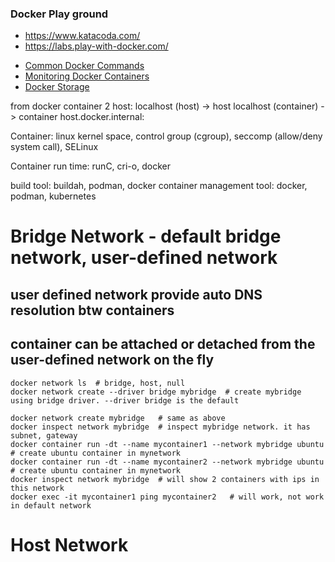 ### Docker Play ground
* https://www.katacoda.com/
* https://labs.play-with-docker.com/
- [Common Docker Commands](https://github.com/docker/labs/blob/master/developer-tools/java/chapters/appa-common-commands.adoc)
- [Monitoring Docker Containers](https://github.com/docker/labs/blob/master/developer-tools/java/chapters/ch10-monitoring.adoc)
- [Docker Storage](https://thenewstack.io/methods-dealing-container-storage)

from docker container 2 host:
localhost (host) -> host
localhost (container) -> container
host.docker.internal:

Container: linux kernel space, control group (cgroup), seccomp (allow/deny system call), SELinux

Container run time: runC, cri-o, docker

build tool: buildah, podman, docker
container management tool: docker, podman, kubernetes


# Bridge Network  - default bridge network, user-defined network
## user defined network provide auto DNS resolution btw containers
## container can be attached or detached from the user-defined network on the fly
```
docker network ls  # bridge, host, null
docker network create --driver bridge mybridge  # create mybridge using bridge driver. --driver bridge is the default

docker network create mybridge   # same as above
docker inspect network mybridge  # inspect mybridge network. it has subnet, gateway
docker container run -dt --name mycontainer1 --network mybridge ubuntu  # create ubuntu container in mynetwork
docker container run -dt --name mycontainer2 --network mybridge ubuntu  # create ubuntu container in mynetwork
docker inspect network mybridge  # will show 2 containers with ips in this network
docker exec -it mycontainer1 ping mycontainer2   # will work, not work in default network
``` 
# Host Network











